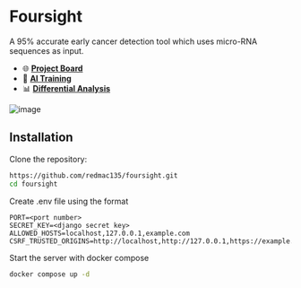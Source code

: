 # Foursight

A 95% accurate early cancer detection tool which uses micro-RNA sequences as input.

- 🌐 **[Project Board](https://projectboard.world/ysc/project/foursight-analysis-of-cancerous-genetic-profiles-with-artificial-neural-networks)**
- 🤖 **[AI Training](https://www.kaggle.com/code/koralkulacoglu/microarray-cancer-classification)**
- 📊 **[Differential Analysis](https://www.kaggle.com/code/koralkulacoglu/microarray-cancer-differential-gene-analysis)**

![image](https://github.com/redmac135/foursight/assets/62809012/2cd4a8b7-82ef-4d27-8df1-6907f3ff3383)

## Installation

Clone the repository:

```bash
https://github.com/redmac135/foursight.git
cd foursight
```

Create .env file using the format
```
PORT=<port number>
SECRET_KEY=<django secret key>
ALLOWED_HOSTS=localhost,127.0.0.1,example.com
CSRF_TRUSTED_ORIGINS=http://localhost,http://127.0.0.1,https://example.com
```

Start the server with docker compose

```bash
docker compose up -d
```
